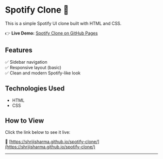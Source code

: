 # Spotify Clone 🎵

This is a simple Spotify UI clone built with HTML and CSS.

👉 **Live Demo:** [Spotify Clone on GitHub Pages](https://shrijisharma.github.io/spotify-clone/)

## Features

✅ Sidebar navigation  
✅ Responsive layout (basic)  
✅ Clean and modern Spotify-like look  

## Technologies Used

- HTML
- CSS

## How to View

Click the link below to see it live:

🔗 [https://shrijisharma.github.io/spotify-clone/](https://shrijisharma.github.io/spotify-clone/)

---

